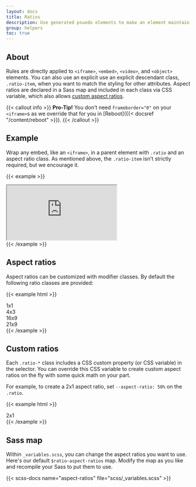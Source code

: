 ```yaml
---
layout: docs
title: Ratios
description: Use generated psuedo elements to make an element maintain the aspect ratio of your choosing. Perfect for responsively handling video or slideshow embeds based on the width of the parent.
group: helpers
toc: true
---
```


## About

Rules are directly applied to `<iframe>`, `<embed>`, `<video>`, and `<object>` elements. You can also use an explicit use an explicit descendant class, `.ratio-item`, when you want to match the styling for other attributes. Aspect ratios are declared in a Sass map and included in each class via CSS variable, which also allows [custom aspect ratios](#custom-ratios).

{{< callout info >}}
**Pro-Tip!** You don't need `frameborder="0"` on your `<iframe>`s as we override that for you in [Reboot]({{< docsref "/content/reboot" >}}).
{{< /callout >}}

## Example

Wrap any embed, like an `<iframe>`, in a parent element with `.ratio` and an aspect ratio class. As mentioned above, the `.ratio-item` isn't strictly required, but we encourage it.

{{< example >}}
<div class="ratio ratio-16x9">
  <iframe class="ratio-item" src="https://www.youtube.com/embed/zpOULjyy-n8?rel=0" title="YouTube video" allowfullscreen></iframe>
</div>
{{< /example >}}

## Aspect ratios

Aspect ratios can be customized with modifier classes. By default the following ratio classes are provided:

{{< example html >}}
<div class="ratio ratio-1x1" style="width: 10rem;">
  <div class="ratio-item">1x1</div>
</div>
<div class="ratio ratio-4x3" style="width: 10rem;">
  <div class="ratio-item">4x3</div>
</div>
<div class="ratio ratio-16x9" style="width: 10rem;">
  <div class="ratio-item">16x9</div>
</div>
<div class="ratio ratio-21x9" style="width: 10rem;">
  <div class="ratio-item">21x9</div>
</div>
{{< /example >}}

## Custom ratios

Each `.ratio-*` class includes a CSS custom property (or CSS variable) in the selector. You can override this CSS variable to create custom aspect ratios on the fly with some quick math on your part.

For example, to create a 2x1 aspect ratio, set `--aspect-ratio: 50%` on the `.ratio`.

{{< example html >}}
<div class="ratio" style="--aspect-ratio: 50%; width: 10rem;">
  <div class="ratio-item">2x1</div>
</div>
{{< /example >}}

## Sass map

Within `_variables.scss`, you can change the aspect ratios you want to use. Here's our default `$ratio-aspect-ratios` map. Modify the map as you like and recompile your Sass to put them to use.

{{< scss-docs name="aspect-ratios" file="scss/_variables.scss" >}}
